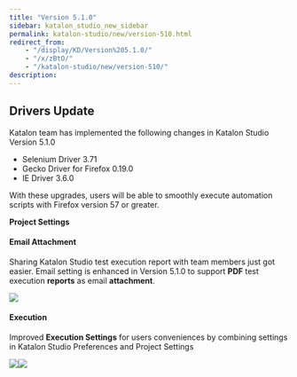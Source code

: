 ```yaml
---
title: "Version 5.1.0"
sidebar: katalon_studio_new_sidebar
permalink: katalon-studio/new/version-510.html
redirect_from:
    - "/display/KD/Version%205.1.0/"
    - "/x/zBtO/"
    - "/katalon-studio/new/version-510/"
description:
---
```

Drivers Update
--------------

Katalon team has implemented the following changes in Katalon Studio Version 5.1.0

*   Selenium Driver 3.71
*   Gecko Driver for Firefox 0.19.0
*   IE Driver 3.6.0

With these upgrades, users will be able to smoothly execute automation scripts with Firefox version 57 or greater. 

**Project Settings**

#### Email Attachment

Sharing Katalon Studio test execution report with team members just got easier. Email setting is enhanced in Version 5.1.0 to support **PDF** test execution **reports** as email **attachment**.

![](../../images/katalon-studio/new/version-510/image2017-11-14-153A423A45.png)

#### Execution

Improved **Execution Settings** for users conveniences by combining settings in Katalon Studio Preferences and Project Settings

![](../../images/katalon-studio/new/version-510/image2017-11-14-153A373A52.png)![](../../images/katalon-studio/new/version-510/image2017-11-14-153A383A8.png)